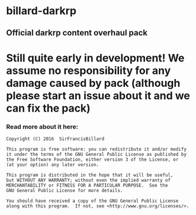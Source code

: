 # billard-darkrp
## Official darkrp content overhaul pack
# Still quite early in development! We assume no responsibility for any damage caused by pack (although please start an issue about it and we can fix the pack)
### Read more about it here:


    Copyright (C) 2016  SirFrancisBillard

    This program is free software: you can redistribute it and/or modify
    it under the terms of the GNU General Public License as published by
    the Free Software Foundation, either version 3 of the License, or
    (at your option) any later version.

    This program is distributed in the hope that it will be useful,
    but WITHOUT ANY WARRANTY; without even the implied warranty of
    MERCHANTABILITY or FITNESS FOR A PARTICULAR PURPOSE.  See the
    GNU General Public License for more details.

    You should have received a copy of the GNU General Public License
    along with this program.  If not, see <http://www.gnu.org/licenses/>.